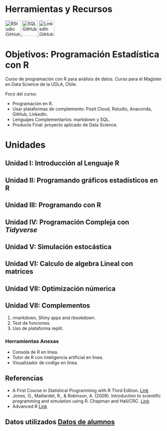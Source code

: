 # Herramientas y Recursos

<a href="https://github.com/rstudio/rstudio">
   <img src="https://avatars.githubusercontent.com/u/513560?v=4" alt="RStudio GitHub" width="50">
</a>
<a href="https://github.com/topics/sql">
   <img src="https://avatars.githubusercontent.com/u/9919?v=4" alt="SQL GitHub" width="50">
</a>
<a href="https://github.com/linkedin">
   <img src="https://avatars.githubusercontent.com/u/357098?v=4" alt="LinkedIn GitHub" width="50">
</a>



# Objetivos: Programación Estadística con R

Curso de programación con R para análisis de datos. Curso para el Magíster en Data Science de la UDLA, Chile.

Foco del curso:
- Programación en R.
- Usar plataformas de complemento: Posit Cloud, Rstudio, Anaconda, GitHub, LinkedIn.
- Lenguajes Complementarios: markdown y SQL.
- Producto Final: proyecto aplicado de Data Science.

# Unidades

## Unidad I:  Introducción al Lenguaje R

## Unidad II: Programando gráficos estadísticos en R

## Unidad III: Programando con R

## Unidad IV: Programación Compleja con *Tidyverse*

## Unidad V: Simulación estocástica

## Unidad VI: Calculo de algebra Lineal con matrices

## Unidad VII: Optimización númerica 

## Unidad VII: Complementos

1. rmarkdown, Shiny apps and rbookdown.
2. Test de funciones.
3. Uso de plataforma replit.

### Herramientas Anexas
- Consola de R en linea.
- Tutor de R con inteligencia artificial en linea.
- Visualizador de codigo en linea.

  
## Referencias
- A First Course in Statistical Programming with R Third Edition. [Link](https://www.murdoch-sutherland.com/StatProg3/)
- Jones, O., Maillardet, R., & Robinson, A. (2009). Introduction to scientific programming and simulation using R. Chapman and Hall/CRC. [Link](https://nyu-cdsc.github.io/learningr/assets/simulation.pdf)
- Advanced R [Link](https://adv-r.hadley.nz/)
  
## Datos utilizados [Datos de alumnos](https://github.com/jelincovil/A_course_R_programming/tree/main/Datos)

